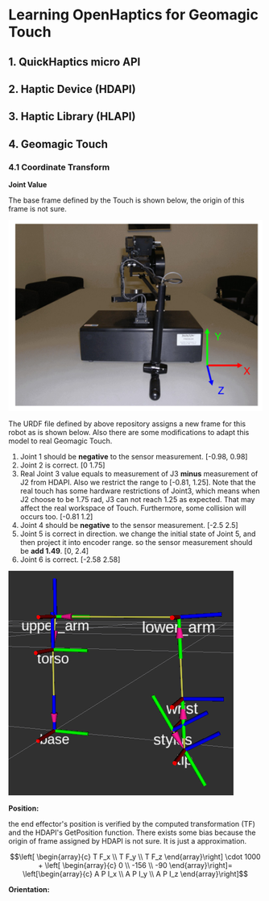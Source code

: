 # Learning OpenHaptics for Geomagic Touch

## 1. QuickHaptics micro API



## 2. Haptic Device (HDAPI)



## 3. Haptic Library (HLAPI)



## 4. Geomagic Touch

### 4.1 Coordinate Transform

**Joint Value**

The base frame defined by the Touch is shown below, the origin of this frame is not sure.

![Cartesian_Device_Space](./img/Cartesian_Device_Space.png)

The URDF file defined by above repository assigns a new frame for this robot as is shown below. Also there are some modifications to adapt this model to real Geomagic Touch. 

1. Joint 1 should be **negative** to the sensor measurement. [-0.98, 0.98]
2. Joint 2 is correct. [0 1.75]
3. Real Joint 3 value equals to measurement of J3 **minus** measurement of J2 from HDAPI. Also we restrict the range to [-0.81, 1.25]. Note that the real touch has some hardware restrictions of Joint3, which means when J2 choose to be 1.75 rad, J3 can not reach 1.25 as expected. That may affect the real workspace of Touch. Furthermore, some collision will occurs too. [-0.81 1.2]
4. Joint 4 should be **negative** to the sensor measurement. [-2.5 2.5]
5. Joint 5 is correct in direction. we change the initial state of Joint 5, and then project it into encoder range. so the sensor measurement should be **add 1.49**. [0, 2.4]
6. Joint 6 is correct. [-2.58 2.58] 

![Touch_URDF_TF](./img/Touch_URDF_TF.png)

**Position:**

the end effector's position is verified by the computed transformation (TF) and the HDAPI's GetPosition function. There exists some bias because the origin of frame assigned by HDAPI is not sure. It is just a approximation.

$$\left[ \begin{array}{c}
T F_x \\
T F_y \\
T F_z
\end{array}\right] \cdot 1000
+
\left[ \begin{array}{c}
0 \\
-156 \\
-90 
\end{array}\right]=
\left[\begin{array}{c}
A P I_x \\
A P I_y \\
A P I_z
\end{array}\right]$$


**Orientation:**



